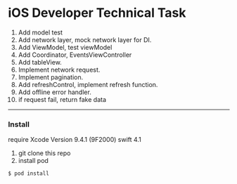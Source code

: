 # iOS Developer Technical Task

1. Add model test
2. Add network layer, mock network layer for DI.
3. Add ViewModel, test viewModel
4. Add Coordinator, EventsViewController
5. Add tableView.
6. Implement network request.
7. Implement pagination.
8. Add refreshControl, implement refresh function.
9. Add offline error handler.
10. if request fail, return fake data
***
### Install
require Xcode Version 9.4.1 (9F2000) swift 4.1
1. git clone this repo
2. install pod
```bash
$ pod install
```

